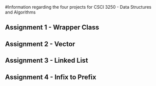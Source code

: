 #Information regarding the four projects for CSCI 3250 - Data Structures and Algorithms


## Assignment 1 - Wrapper Class


## Assignment 2 - Vector



## Assignment 3 - Linked List



## Assignment 4 - Infix to Prefix


